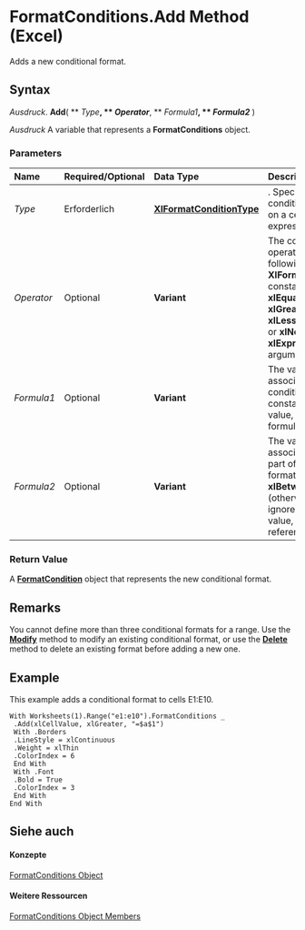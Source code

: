 
# FormatConditions.Add Method (Excel)

Adds a new conditional format.


## Syntax

 _Ausdruck_. **Add**( ** _Type_**, ** _Operator_**, ** _Formula1_**, ** _Formula2_** )

 _Ausdruck_ A variable that represents a **FormatConditions** object.


### Parameters



|**Name**|**Required/Optional**|**Data Type**|**Description**|
|:-----|:-----|:-----|:-----|
| _Type_|Erforderlich|**[XlFormatConditionType](ae97c695-f56a-c9ee-91b0-dac413c93428.md)**|. Specifies whether the conditional format is based on a cell value or an expression.|
| _Operator_|Optional|**Variant**|The conditional format operator. Can be one of the following  **XlFormatConditionOperator** constants: **xlBetween**, **xlEqual**, **xlGreater**, **xlGreaterEqual**, **xlLess**, **xlLessEqual**, **xlNotBetween**, or **xlNotEqual**. If _Type_ is **xlExpression**, the _Operator_ argument is ignored.|
| _Formula1_|Optional|**Variant**|The value or expression associated with the conditional format. Can be a constant value, a string value, a cell reference, or a formula.|
| _Formula2_|Optional|**Variant**|The value or expression associated with the second part of the conditional format when  _Operator_ is **xlBetween** or **xlNotBetween** (otherwise, this argument is ignored). Can be a constant value, a string value, a cell reference, or a formula.|

### Return Value

A  **[FormatCondition](38a2bca9-9b28-3ef2-8c7a-4d35a27229ec.md)** object that represents the new conditional format.


## Remarks

You cannot define more than three conditional formats for a range. Use the  **[Modify](a0dec05c-898d-87c9-9413-9182d31f6ed0.md)** method to modify an existing conditional format, or use the **[Delete](37bc4259-9b1a-adda-5839-a19972011ec2.md)** method to delete an existing format before adding a new one.


## Example

This example adds a conditional format to cells E1:E10.


```
With Worksheets(1).Range("e1:e10").FormatConditions _ 
 .Add(xlCellValue, xlGreater, "=$a$1") 
 With .Borders 
 .LineStyle = xlContinuous 
 .Weight = xlThin 
 .ColorIndex = 6 
 End With 
 With .Font 
 .Bold = True 
 .ColorIndex = 3 
 End With 
End With
```


## Siehe auch


#### Konzepte


[FormatConditions Object](2486d4b4-605c-76d8-132a-694c0c600a81.md)
#### Weitere Ressourcen


[FormatConditions Object Members](http://msdn.microsoft.com/library/0e5a3774-fe65-597f-9b97-3bba637b55cc%28Office.15%29.aspx)